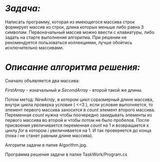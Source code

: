 
# *Задача:* 
Написать программу, которая из имеющегося массива строк формирует массив из строк, длина которых меньше либо равна 3 символам. Первоначальный массив можно ввести с клавиатуры, либо задать на старте выполнения алгоритма. При решении не рекомендуется пользоваться коллекциями, лучше обойтись исключительно массивами.


# *Описание алгоритма решения:*
Сначало объявляется два массива: 

 *FirstArray* - изначальный и *SecondArray* - второй такой же длины. 
 
 Потом метод: *NewArray*, в котором цикл соразмерный длине массива, внутри цикла проверка условия ( <=3 ), если условие выполняется, то элемент первого массива заносится в *count* элемент второго массива. Переменная *count* нужна чтобы поочередно закидывать элементы из первого массива во второй и чтобы потом не было пробелов. После присвоения увеличивается переменная *count* на 1 и возвращается к циклу *for* в котором *i* увеличивается на 1. И так проверяется до конца (пока *i* не станет равным длине массива).


Алгоритм задачи в папке Algorithm.jpg.

Программа решения задачи в папке TaskWork/Program.cs